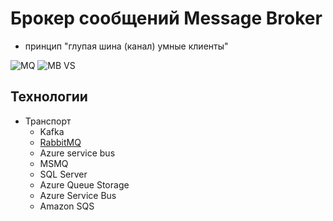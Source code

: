 # Брокер сообщений Message Broker 

- принцип "глупая шина (канал) умные клиенты"

![MQ](../../img/pattern/integration/mq.jpg)
![MB VS](../../img/pattern/integration/mq.compare.jpg)

## Технологии

- Транспорт  
	- Kafka
	- [RabbitMQ](../../technology/middleware/rmq.md)
	- Azure service bus
	- MSMQ
	- SQL Server
	- Azure Queue Storage
	- Azure Service Bus
	- Amazon SQS